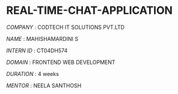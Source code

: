 # REAL-TIME-CHAT-APPLICATION

*COMPANY* : CODTECH IT SOLUTIONS PVT.LTD 

*NAME* : MAHISHAMARDINI S

*INTERN ID* : CT04DH574

*DOMAIN* : FRONTEND WEB DEVELOPMENT

*DURATION* : 4 weeks

*MENTOR* : NEELA SANTHOSH
